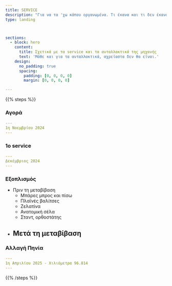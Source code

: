 ```yaml
---
title: SERVICE
description: "Για να τα 'χω κάπου οργανωμένα. Τι έκανα και τι δεν έκανα..."
type: landing



sections:
  - block: hero
    content:
      title: Σχετικά με τα service και τα ανταλλακτικά της μηχανής
      text: 'Μάθε και για τα ανταλλακτικά, αχρείαστα δεν θα είναι.'
    design:
      no_padding: true
      spacing:
        padding: [0, 0, 0, 0]
        margin: [0, 0, 0, 0]

---
```


{{% steps %}}

### Αγορά
```yaml
---
1η Νοεμβρίου 2024
---
```

### 1ο service 
```yaml
---
Δεκέμβριος 2024
---
```


### Εξοπλισμός
- Πριν τη μεταβίβαση
    - Μπάρες μπρος και πίσω
    - Πλαϊνές βαλίτσες
    - Ζελατίνα
    - Ανατομική σέλα
    - Σταντ, ορθοστάτης
- Μετά τη μεταβίβαση
    - 


### Αλλαγή Πηνία

```yaml
---
1η Απριλίου 2025 - Χιλιόμετρα 96.814
---
```

{{% /steps %}}
